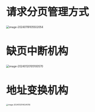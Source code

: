 # 请求分页管理方式

<img src="https://cvp.oss-cn-shanghai.aliyuncs.com/picgo/202401191055321.png" alt="image-20240119105502054" style="zoom:50%;" />



# 缺页中断机构

<img src="https://cvp.oss-cn-shanghai.aliyuncs.com/picgo/202401201051952.png" alt="image-20240120105100570" style="zoom:50%;" />

# 地址变换机构

<img src="https://cvp.oss-cn-shanghai.aliyuncs.com/picgo/202401201402303.png" alt="image-20240120140245116" style="zoom:33%;" />
